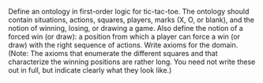 

Define an ontology in first-order logic for tic-tac-toe. The ontology
should contain situations, actions, squares, players, marks (X, O, or
blank), and the notion of winning, losing, or drawing a game. Also
define the notion of a forced win (or draw): a position from which a
player can force a win (or draw) with the right sequence of actions.
Write axioms for the domain. (Note: The axioms that enumerate the
different squares and that characterize the winning positions are rather
long. You need not write these out in full, but indicate clearly what
they look like.)
